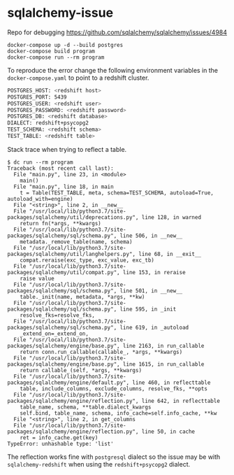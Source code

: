 # sqlalchemy-issue
Repo for debugging https://github.com/sqlalchemy/sqlalchemy/issues/4984

```shell
docker-compose up -d --build postgres
docker-compose build program
docker-compose run --rm program
```

To reproduce the error change the following
environment variables in the `docker-compose.yaml`
to point to a redshift cluster.
```bash
POSTGRES_HOST: <redshift host>
POSTGRES_PORT: 5439
POSTGRES_USER: <redshift user>
POSTGRES_PASSWORD: <redshift password>
POSTGRES_DB: <redshift database>
DIALECT: redshift+psycopg2
TEST_SCHEMA: <redshift schema>
TEST_TABLE: <redshift table>
```

Stack trace when trying to reflect a table.
```
$ dc run --rm program
Traceback (most recent call last):
  File "main.py", line 23, in <module>
    main()
  File "main.py", line 18, in main
    t = Table(TEST_TABLE, meta, schema=TEST_SCHEMA, autoload=True, autoload_with=engine)
  File "<string>", line 2, in __new__
  File "/usr/local/lib/python3.7/site-packages/sqlalchemy/util/deprecations.py", line 128, in warned
    return fn(*args, **kwargs)
  File "/usr/local/lib/python3.7/site-packages/sqlalchemy/sql/schema.py", line 506, in __new__
    metadata._remove_table(name, schema)
  File "/usr/local/lib/python3.7/site-packages/sqlalchemy/util/langhelpers.py", line 68, in __exit__
    compat.reraise(exc_type, exc_value, exc_tb)
  File "/usr/local/lib/python3.7/site-packages/sqlalchemy/util/compat.py", line 153, in reraise
    raise value
  File "/usr/local/lib/python3.7/site-packages/sqlalchemy/sql/schema.py", line 501, in __new__
    table._init(name, metadata, *args, **kw)
  File "/usr/local/lib/python3.7/site-packages/sqlalchemy/sql/schema.py", line 595, in _init
    resolve_fks=resolve_fks,
  File "/usr/local/lib/python3.7/site-packages/sqlalchemy/sql/schema.py", line 619, in _autoload
    _extend_on=_extend_on,
  File "/usr/local/lib/python3.7/site-packages/sqlalchemy/engine/base.py", line 2163, in run_callable
    return conn.run_callable(callable_, *args, **kwargs)
  File "/usr/local/lib/python3.7/site-packages/sqlalchemy/engine/base.py", line 1615, in run_callable
    return callable_(self, *args, **kwargs)
  File "/usr/local/lib/python3.7/site-packages/sqlalchemy/engine/default.py", line 460, in reflecttable
    table, include_columns, exclude_columns, resolve_fks, **opts
  File "/usr/local/lib/python3.7/site-packages/sqlalchemy/engine/reflection.py", line 642, in reflecttable
    table_name, schema, **table.dialect_kwargs
    self.bind, table_name, schema, info_cache=self.info_cache, **kw
  File "<string>", line 2, in get_columns
  File "/usr/local/lib/python3.7/site-packages/sqlalchemy/engine/reflection.py", line 50, in cache
    ret = info_cache.get(key)
TypeError: unhashable type: 'list'
```
The reflection works fine with `postgresql` dialect
so the issue may be with `sqlalchemy-redshift` when
using the `redshift+psycopg2` dialect.
